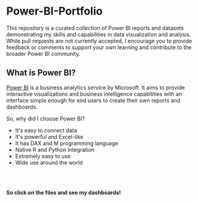 # Power-BI-Portfolio
This repository is a curated collection of Power BI reports and datasets demonstrating my skills and capabilities in data visualization and analysis. While pull requests are not currently accepted, I encourage you to provide feedback or comments to support your own learning and contribute to the broader Power BI community.

  ## What is Power BI?
 
 [Power BI](https://powerbi.microsoft.com/en-us/) is a business analytics service by Microsoft. It aims to provide interactive visualizations and business intelligence capabilities with an interface simple enough for end users to create their own reports and dashboards. 
 
 So, why did I choose Power BI?
 
 - It's easy to connect data
 - It's powerful and Excel-like
 - It has DAX and M programming language
 - Native R and Python integration
 - Extremely easy to use
 - Wide use around the world
 
 <br/><br/>
 
**So click on the files and see my dashboards!**

<br/><br/>
